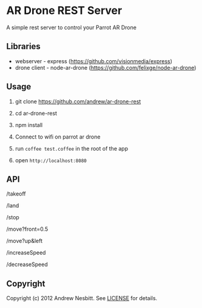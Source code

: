 # AR Drone REST Server

A simple rest server to control your Parrot AR Drone

## Libraries

* webserver - express (https://github.com/visionmedia/express)
* drone client - node-ar-drone (https://github.com/felixge/node-ar-drone)

## Usage

1. git clone https://github.com/andrew/ar-drone-rest

2. cd ar-drone-rest

3. npm install

4. Connect to wifi on parrot ar drone

5. run `coffee test.coffee` in the root of the app

6. open `http://localhost:8080`

## API

/takeoff

/land

/stop

/move?front=0.5

/move?up&left

/increaseSpeed

/decreaseSpeed

## Copyright

Copyright (c) 2012 Andrew Nesbitt. See [LICENSE](https://github.com/andrew/ar-drone-rest/blob/master/LICENSE) for details.